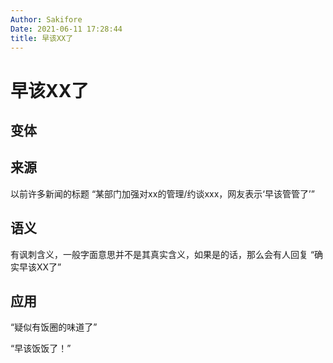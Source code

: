 ```yaml
---
Author: Sakifore
Date: 2021-06-11 17:28:44
title: 早该XX了
---
```

# 早该XX了

## 变体

## 来源

以前许多新闻的标题 “某部门加强对xx的管理/约谈xxx，网友表示‘早该管管了’”

## 语义

有讽刺含义，一般字面意思并不是其真实含义，如果是的话，那么会有人回复 “确实早该XX了”

## 应用

“疑似有饭圈的味道了”

“早该饭饭了！”
